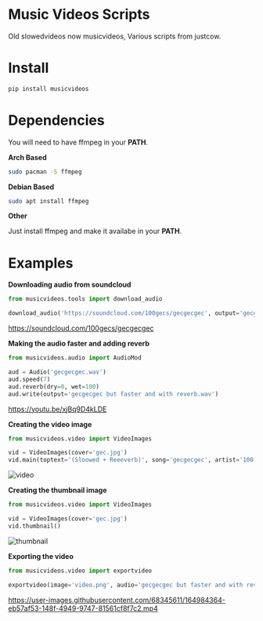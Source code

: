 # Music Videos Scripts

Old slowedvideos now musicvideos, Various scripts from justcow.


# Install
```sh
pip install musicvideos
```


# Dependencies

You will need to have ffmpeg in your **PATH**.


**Arch Based**
```sh
sudo pacman -S ffmpeg
```
  
  
**Debian Based**
```sh
sudo apt install ffmpeg
```
  
  
**Other**

Just install ffmpeg and make it availabe in your **PATH**.


# Examples


**Downloading audio from soundcloud**
```python
from musicvideos.tools import download_audio

download_audio('https://soundcloud.com/100gecs/gecgecgec', output='gecgecgec.wav')
```
https://soundcloud.com/100gecs/gecgecgec


**Making the audio faster and adding reverb**
```python
from musicvideos.audio import AudioMod

aud = Audio('gecgecgec.wav')
aud.speed(7)
aud.reverb(dry=0, wet=100)
aud.write(output='gecgecgec but faster and with reverb.wav')
```
https://youtu.be/xjBq9D4kLDE


**Creating the video image**
```python
from musicvideos.video import VideoImages

vid = VideoImages(cover='gec.jpg')
vid.main(toptext='(Sloowed + Reeeverb)', song='gecgecgec', artist='100 gecs')
```
![video](https://user-images.githubusercontent.com/68345611/164984378-fb88442a-4115-4119-9873-958923d93942.png)


**Creating the thumbnail image**
```python
from musicvideos.video import VideoImages

vid = VideoImages(cover='gec.jpg')
vid.thumbnail()
```
![thumbnail](https://user-images.githubusercontent.com/68345611/164984372-e5c687b0-fab3-41c7-ae52-fc0e9d1959e4.png)


**Exporting the video**
```python
from musicvideos.video import exportvideo

exportvideo(image='video.png', audio='gecgecgec but faster and with reverb.wav')
```
https://user-images.githubusercontent.com/68345611/164984364-eb57af53-148f-4949-9747-81561cf8f7c2.mp4
